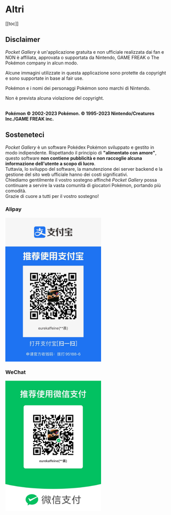 # Altri
[[toc]]
## Disclaimer

_Pocket Gallery_ è un'applicazione gratuita e non ufficiale realizzata dai fan e NON è affiliata, approvata o supportata da Nintendo, GAME FREAK o The Pokémon company in alcun modo.

Alcune immagini utilizzate in questa applicazione sono protette da copyright e sono supportate in base al fair use.

Pokémon e i nomi dei personaggi Pokémon sono marchi di Nintendo. 

Non è prevista alcuna violazione del copyright. 

\
**Pokémon © 2002-2023 Pokémon. © 1995-2023 Nintendo/Creatures Inc./GAME FREAK inc.**


## Sosteneteci

_Pocket Gallery_ è un software Pokédex Pokémon sviluppato e gestito in modo indipendente. Rispettando il principio di **"alimentato con amore"**, questo software **non contiene pubblicità e non raccoglie alcuna informazione dell'utente a scopo di lucro**. \
                Tuttavia, lo sviluppo del software, la manutenzione dei server backend e la gestione del sito web ufficiale hanno dei costi significativi. \
                Chiediamo gentilmente il vostro sostegno affinché _Pocket Gallery_ possa continuare a servire la vasta comunità di giocatori Pokémon, portando più comodità. \
                Grazie di cuore a tutti per il vostro sostegno! 
                
### Alipay
<img src="../../.vuepress/public/qr_alipay.jpg" width = "300" alt="Alipay QR Code" align=center />

### WeChat
<img src="../../.vuepress/public/qr_wechat.jpg" width = "300" alt="WeChat QR Code" align=center />